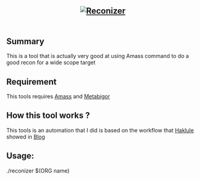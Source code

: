 <h2 align="center">
  <br>
  <a href="https://github.com/Sicks3c/Reconizer"><img src="https://i.imgur.com/NsJcFIJ.png" alt="Reconizer"></a>
  <br>
  <br>
</h2>

## Summary

This is a tool that is actually very good at using Amass command to do a good recon for a wide scope target

## Requirement

This tools requires [Amass](https://github.com/OWASP/Amass) and [Metabigor](https://github.com/J3ssie/metabigor)

## How this tool works ?

This tools is an automation that I did is based on the workflow that [Haklule](https://github.com/hakluke) showed in [Blog](https://medium.com/@hakluke/haklukes-guide-to-amass-how-to-use-amass-more-effectively-for-bug-bounties-7c37570b83f7)

## Usage:

./reconizer $(ORG name)